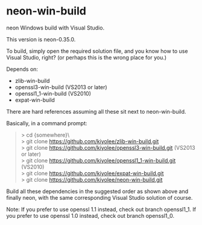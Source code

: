# neon-win-build

neon Windows build with Visual Studio.

This version is neon-0.35.0.

To build, simply open the required solution file, and
you know how to use Visual Studio, right?
(or perhaps this is the wrong place for you.)

Depends on:
* zlib-win-build
* openssl3-win-build (VS2013 or later)
* openssl1_1-win-build (VS2010)  
* expat-win-build

There are hard references assuming all these sit next to neon-win-build.

Basically, in a command prompt:

> \> cd {somewhere}\\  
> \> git clone https://github.com/kiyolee/zlib-win-build.git  
> \> git clone https://github.com/kiyolee/openssl3-win-build.git (VS2013 or later)  
> \> git clone https://github.com/kiyolee/openssl1_1-win-build.git (VS2010)  
> \> git clone https://github.com/kiyolee/expat-win-build.git  
> \> git clone https://github.com/kiyolee/neon-win-build.git

Build all these dependencies in the suggested order as shown above and finally neon, with the same corresponding Visual Studio solution of course.

Note:
If you prefer to use openssl 1.1 instead, check out branch openssl1_1.
If you prefer to use openssl 1.0 instead, check out branch openssl1_0.

